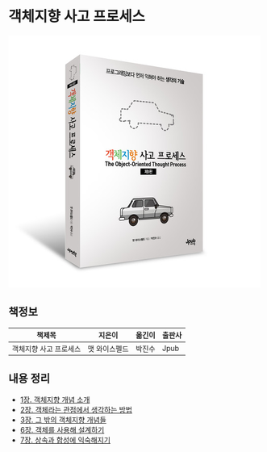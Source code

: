 # 객체지향 사고 프로세스

![표지](images/객체지향%20사고%20프로세스.jpeg)

## 책정보

|책제목|지은이|옮긴이|출판사|
|-----|-----|-----|-----|
|객체지향 사고 프로세스|맷 와이스펠드|박진수|Jpub|

## 내용 정리

- [1장. 객체지향 개념 소개](contents/chapter_1.md)
- [2장. 객체라는 관점에서 생각하는 방법 ](contents/chapter_2.md)
- [3장. 그 밖의 객체지향 개념들](contents/chapter_3.md)
- [6장. 객체를 사용해 설계하기](contents/chapter_6.md)
- [7장. 상속과 합성에 익숙해지기](contents/chapter_7.md)